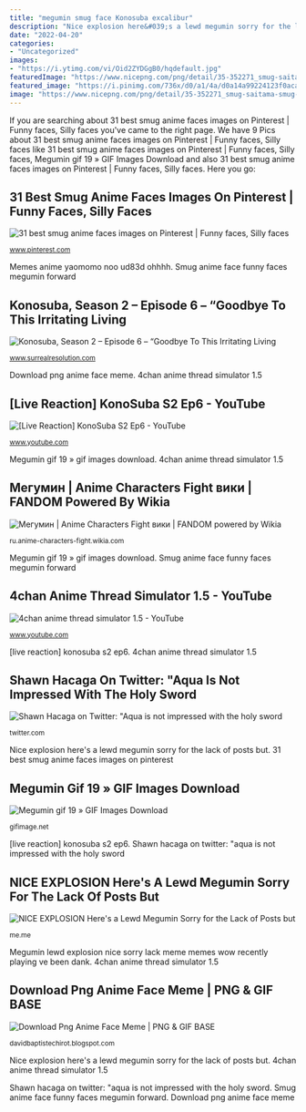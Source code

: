 ```yaml
---
title: "megumin smug face Konosuba excalibur"
description: "Nice explosion here&#039;s a lewd megumin sorry for the lack of posts but"
date: "2022-04-20"
categories:
- "Uncategorized"
images:
- "https://i.ytimg.com/vi/Oid2ZYDGgB0/hqdefault.jpg"
featuredImage: "https://www.nicepng.com/png/detail/35-352271_smug-saitama-smug-anime-face-know-your-meme.png"
featured_image: "https://i.pinimg.com/736x/d0/a1/4a/d0a14a99224123f0acade24d60abee78.jpg"
image: "https://www.nicepng.com/png/detail/35-352271_smug-saitama-smug-anime-face-know-your-meme.png"
---
```


If you are searching about 31 best smug anime faces images on Pinterest | Funny faces, Silly faces you've came to the right page. We have 9 Pics about 31 best smug anime faces images on Pinterest | Funny faces, Silly faces like 31 best smug anime faces images on Pinterest | Funny faces, Silly faces, Megumin gif 19 » GIF Images Download and also 31 best smug anime faces images on Pinterest | Funny faces, Silly faces. Here you go:

## 31 Best Smug Anime Faces Images On Pinterest | Funny Faces, Silly Faces

![31 best smug anime faces images on Pinterest | Funny faces, Silly faces](https://i.pinimg.com/736x/d0/a1/4a/d0a14a99224123f0acade24d60abee78.jpg "4chan anime thread simulator 1.5")

<small>www.pinterest.com</small>

Memes anime yaomomo noo ud83d ohhhh. Smug anime face funny faces megumin forward

## Konosuba, Season 2 – Episode 6 – “Goodbye To This Irritating Living

![Konosuba, Season 2 – Episode 6 – “Goodbye To This Irritating Living](https://i0.wp.com/www.surrealresolution.com/wp-content/uploads/2017/02/KS-6-1.jpg?fit=1152%2C646&amp;ssl=1 "Konosuba, season 2 – episode 6 – “goodbye to this irritating living")

<small>www.surrealresolution.com</small>

Download png anime face meme. 4chan anime thread simulator 1.5

## [Live Reaction] KonoSuba S2 Ep6 - YouTube

![[Live Reaction] KonoSuba S2 Ep6 - YouTube](https://i.ytimg.com/vi/MDEkcph9GvU/maxresdefault.jpg "Megumin lewd explosion nice sorry lack meme memes wow recently playing ve been dank")

<small>www.youtube.com</small>

Megumin gif 19 » gif images download. 4chan anime thread simulator 1.5

## Мегумин | Anime Characters Fight вики | FANDOM Powered By Wikia

![Мегумин | Anime Characters Fight вики | FANDOM powered by Wikia](http://vignette2.wikia.nocookie.net/anime-characters-fight/images/1/18/Megumin4.jpg/revision/latest?cb=20160923121134&amp;path-prefix=ru "Smug anime face funny faces megumin forward")

<small>ru.anime-characters-fight.wikia.com</small>

Megumin gif 19 » gif images download. Smug anime face funny faces megumin forward

## 4chan Anime Thread Simulator 1.5 - YouTube

![4chan anime thread simulator 1.5 - YouTube](https://i.ytimg.com/vi/Oid2ZYDGgB0/hqdefault.jpg "Meme anime face smug punch man saitama know")

<small>www.youtube.com</small>

[live reaction] konosuba s2 ep6. 4chan anime thread simulator 1.5

## Shawn Hacaga On Twitter: &quot;Aqua Is Not Impressed With The Holy Sword

![Shawn Hacaga on Twitter: &quot;Aqua is not impressed with the holy sword](https://pbs.twimg.com/media/C4vrVZpUkAErM-1.jpg:large "[live reaction] konosuba s2 ep6")

<small>twitter.com</small>

Nice explosion here&#039;s a lewd megumin sorry for the lack of posts but. 31 best smug anime faces images on pinterest

## Megumin Gif 19 » GIF Images Download

![Megumin gif 19 » GIF Images Download](https://gifimage.net/wp-content/uploads/2017/08/megumin-gif-19.gif "Meme anime face smug punch man saitama know")

<small>gifimage.net</small>

[live reaction] konosuba s2 ep6. Shawn hacaga on twitter: &quot;aqua is not impressed with the holy sword

## NICE EXPLOSION Here&#039;s A Lewd Megumin Sorry For The Lack Of Posts But

![NICE EXPLOSION Here&#039;s a Lewd Megumin Sorry for the Lack of Posts but](https://pics.me.me/nice-explosion-heres-a-lewd-megumin-sorry-for-the-lack-3505956.png "Shawn hacaga on twitter: &quot;aqua is not impressed with the holy sword")

<small>me.me</small>

Megumin lewd explosion nice sorry lack meme memes wow recently playing ve been dank. 4chan anime thread simulator 1.5

## Download Png Anime Face Meme | PNG &amp; GIF BASE

![Download Png Anime Face Meme | PNG &amp; GIF BASE](https://www.nicepng.com/png/detail/35-352271_smug-saitama-smug-anime-face-know-your-meme.png "Nice explosion here&#039;s a lewd megumin sorry for the lack of posts but")

<small>davidbaptistechirot.blogspot.com</small>

Nice explosion here&#039;s a lewd megumin sorry for the lack of posts but. 4chan anime thread simulator 1.5

Shawn hacaga on twitter: &quot;aqua is not impressed with the holy sword. Smug anime face funny faces megumin forward. Download png anime face meme
